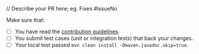 // Describe your PR here; eg. Fixes #issueNo

<!--
Thank you for proposing a pull request. This template will guide you through the essential steps necessary for a pull request.
-->
Make sure that:

- [ ] You have read the [contribution guidelines](https://shenyu.apache.org/community/contributor/).
- [ ] You submit test cases (unit or integration tests) that back your changes.
- [ ] Your local test passed `mvn clean install -Dmaven.javadoc.skip=true`.

